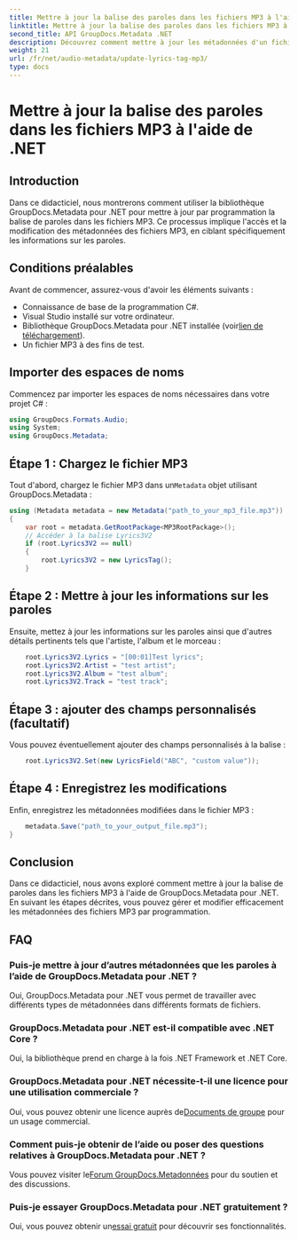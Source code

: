 ```yaml
---
title: Mettre à jour la balise des paroles dans les fichiers MP3 à l'aide de .NET
linktitle: Mettre à jour la balise des paroles dans les fichiers MP3 à l'aide de .NET
second_title: API GroupDocs.Metadata .NET
description: Découvrez comment mettre à jour les métadonnées d'un fichier MP3, y compris les paroles, l'artiste et les détails de l'album, par programmation à l'aide de GroupDocs.Metadata pour .NET.
weight: 21
url: /fr/net/audio-metadata/update-lyrics-tag-mp3/
type: docs
---
```

# Mettre à jour la balise des paroles dans les fichiers MP3 à l'aide de .NET

## Introduction
Dans ce didacticiel, nous montrerons comment utiliser la bibliothèque GroupDocs.Metadata pour .NET pour mettre à jour par programmation la balise de paroles dans les fichiers MP3. Ce processus implique l'accès et la modification des métadonnées des fichiers MP3, en ciblant spécifiquement les informations sur les paroles.
## Conditions préalables
Avant de commencer, assurez-vous d'avoir les éléments suivants :
- Connaissance de base de la programmation C#.
- Visual Studio installé sur votre ordinateur.
-  Bibliothèque GroupDocs.Metadata pour .NET installée (voir[lien de téléchargement](https://releases.groupdocs.com/metadata/net/)).
- Un fichier MP3 à des fins de test.

## Importer des espaces de noms
Commencez par importer les espaces de noms nécessaires dans votre projet C# :
```csharp
using GroupDocs.Formats.Audio;
using System;
using GroupDocs.Metadata;
```
## Étape 1 : Chargez le fichier MP3
 Tout d'abord, chargez le fichier MP3 dans un`Metadata` objet utilisant GroupDocs.Metadata :
```csharp
using (Metadata metadata = new Metadata("path_to_your_mp3_file.mp3"))
{
    var root = metadata.GetRootPackage<MP3RootPackage>();
    // Accéder à la balise Lyrics3V2
    if (root.Lyrics3V2 == null)
    {
        root.Lyrics3V2 = new LyricsTag();
    }
```
## Étape 2 : Mettre à jour les informations sur les paroles
Ensuite, mettez à jour les informations sur les paroles ainsi que d'autres détails pertinents tels que l'artiste, l'album et le morceau :
```csharp
    root.Lyrics3V2.Lyrics = "[00:01]Test lyrics";
    root.Lyrics3V2.Artist = "test artist";
    root.Lyrics3V2.Album = "test album";
    root.Lyrics3V2.Track = "test track";
```
## Étape 3 : ajouter des champs personnalisés (facultatif)
Vous pouvez éventuellement ajouter des champs personnalisés à la balise :
```csharp
    root.Lyrics3V2.Set(new LyricsField("ABC", "custom value"));
```
## Étape 4 : Enregistrez les modifications
Enfin, enregistrez les métadonnées modifiées dans le fichier MP3 :
```csharp
    metadata.Save("path_to_your_output_file.mp3");
}
```

## Conclusion
Dans ce didacticiel, nous avons exploré comment mettre à jour la balise de paroles dans les fichiers MP3 à l'aide de GroupDocs.Metadata pour .NET. En suivant les étapes décrites, vous pouvez gérer et modifier efficacement les métadonnées des fichiers MP3 par programmation.

## FAQ
### Puis-je mettre à jour d’autres métadonnées que les paroles à l’aide de GroupDocs.Metadata pour .NET ?
Oui, GroupDocs.Metadata pour .NET vous permet de travailler avec différents types de métadonnées dans différents formats de fichiers.
### GroupDocs.Metadata pour .NET est-il compatible avec .NET Core ?
Oui, la bibliothèque prend en charge à la fois .NET Framework et .NET Core.
### GroupDocs.Metadata pour .NET nécessite-t-il une licence pour une utilisation commerciale ?
 Oui, vous pouvez obtenir une licence auprès de[Documents de groupe](https://purchase.groupdocs.com/buy) pour un usage commercial.
### Comment puis-je obtenir de l’aide ou poser des questions relatives à GroupDocs.Metadata pour .NET ?
 Vous pouvez visiter le[Forum GroupDocs.Metadonnées](https://forum.groupdocs.com/c/metadata/14) pour du soutien et des discussions.
### Puis-je essayer GroupDocs.Metadata pour .NET gratuitement ?
 Oui, vous pouvez obtenir un[essai gratuit](https://releases.groupdocs.com/) pour découvrir ses fonctionnalités.